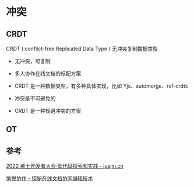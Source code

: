 # 冲突

## CRDT

CRDT ( conflict-free Replicated Data Type ) 无冲突复制数据类型

* 无冲突，可复制
* 多人协作在线文档的标配方案
* CRDT 是一种数据类型，有多种具体实现，比如 Yjs、automerge、ref-crdts



* 冲突是不可避免的
* CRDT 是一种规避冲突的方案

## OT

## 参考

[2022 稀土开发者大会·低代码探索和实践 - juejin.cn](https://live.juejin.cn/4354/xdc202209)

[愉悦协作 - 探秘在线文档协同编辑技术](https://www.bilibili.com/video/BV1HM4y117Az/)



